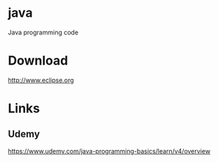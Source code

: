 # java
Java programming code

# Download

http://www.eclipse.org  

# Links

## Udemy  
https://www.udemy.com/java-programming-basics/learn/v4/overview  

